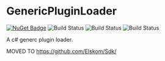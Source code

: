 # GenericPluginLoader

[![NuGet Badge](https://buildstats.info/nuget/GenericPluginLoader?includePreReleases=true)](https://www.nuget.org/packages/GenericPluginLoader/)
![Build Status](https://github.com/Elskom/GenericPluginLoader/workflows/.NET%20Core%20%28build%20%26%20publish%20pre-release%29/badge.svg)
![Build Status](https://github.com/Elskom/GenericPluginLoader/workflows/.NET%20Core%20%28build%20%26%20publish%20release%29/badge.svg)
![Build Status](https://github.com/Elskom/GenericPluginLoader/workflows/.NET%20Core%20%28build%20pull%20request%29/badge.svg)

A c# generc plugin loader.

MOVED TO https://github.com/Elskom/Sdk/

